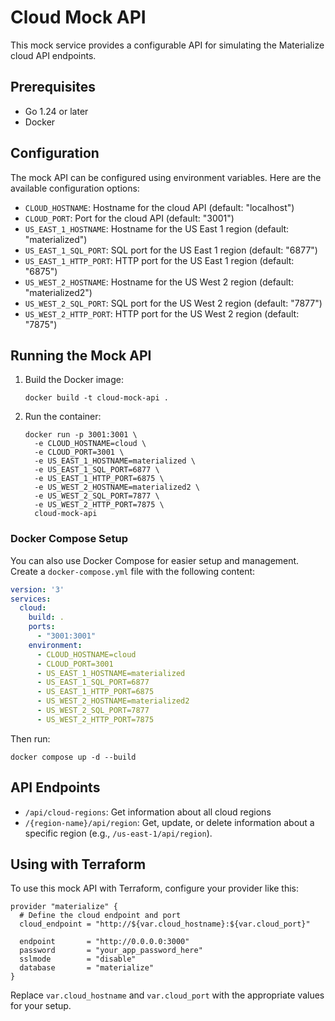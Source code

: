 # Cloud Mock API

This mock service provides a configurable API for simulating the Materialize cloud API endpoints.

## Prerequisites

- Go 1.24 or later
- Docker

## Configuration

The mock API can be configured using environment variables. Here are the available configuration options:

- `CLOUD_HOSTNAME`: Hostname for the cloud API (default: "localhost")
- `CLOUD_PORT`: Port for the cloud API (default: "3001")
- `US_EAST_1_HOSTNAME`: Hostname for the US East 1 region (default: "materialized")
- `US_EAST_1_SQL_PORT`: SQL port for the US East 1 region (default: "6877")
- `US_EAST_1_HTTP_PORT`: HTTP port for the US East 1 region (default: "6875")
- `US_WEST_2_HOSTNAME`: Hostname for the US West 2 region (default: "materialized2")
- `US_WEST_2_SQL_PORT`: SQL port for the US West 2 region (default: "7877")
- `US_WEST_2_HTTP_PORT`: HTTP port for the US West 2 region (default: "7875")

## Running the Mock API

1. Build the Docker image:
   ```
   docker build -t cloud-mock-api .
   ```

2. Run the container:
   ```
   docker run -p 3001:3001 \
     -e CLOUD_HOSTNAME=cloud \
     -e CLOUD_PORT=3001 \
     -e US_EAST_1_HOSTNAME=materialized \
     -e US_EAST_1_SQL_PORT=6877 \
     -e US_EAST_1_HTTP_PORT=6875 \
     -e US_WEST_2_HOSTNAME=materialized2 \
     -e US_WEST_2_SQL_PORT=7877 \
     -e US_WEST_2_HTTP_PORT=7875 \
     cloud-mock-api
   ```

### Docker Compose Setup

You can also use Docker Compose for easier setup and management. Create a `docker-compose.yml` file with the following content:

```yaml
version: '3'
services:
  cloud:
    build: .
    ports:
      - "3001:3001"
    environment:
      - CLOUD_HOSTNAME=cloud
      - CLOUD_PORT=3001
      - US_EAST_1_HOSTNAME=materialized
      - US_EAST_1_SQL_PORT=6877
      - US_EAST_1_HTTP_PORT=6875
      - US_WEST_2_HOSTNAME=materialized2
      - US_WEST_2_SQL_PORT=7877
      - US_WEST_2_HTTP_PORT=7875
```

Then run:

```
docker compose up -d --build
```

## API Endpoints

- `/api/cloud-regions`: Get information about all cloud regions
- `/{region-name}/api/region`: Get, update, or delete information about a specific region (e.g., `/us-east-1/api/region`).

## Using with Terraform

To use this mock API with Terraform, configure your provider like this:

```hcl
provider "materialize" {
  # Define the cloud endpoint and port
  cloud_endpoint = "http://${var.cloud_hostname}:${var.cloud_port}"

  endpoint       = "http://0.0.0.0:3000"
  password       = "your_app_password_here"
  sslmode        = "disable"
  database       = "materialize"
}
```

Replace `var.cloud_hostname` and `var.cloud_port` with the appropriate values for your setup.
